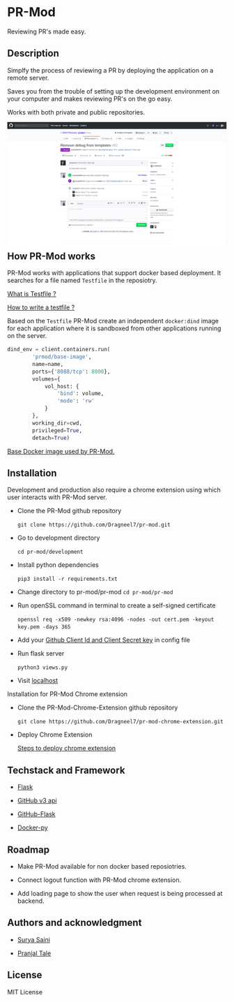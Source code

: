 # PR-Mod

Reviewing PR's made easy.

## Description

Simplfy the process of reviewing a PR by deploying the application on a remote server.

Saves you from the trouble of setting up the development environment on your computer and makes reviewing PR's on the go easy.

Works with both private and public repositories.

<img src="./images/pr-mod-landing.png"
     style="float: left; margin-right: 10px; margin-bottom:10px;" />


## How PR-Mod works

PR-Mod works with applications that support docker based deployment. It searches for a file named `Testfile` in the reposiotry.

[What is Testfile ?](https://github.com/Dragneel7/pr-mod/wiki/What-is-a-Testfile-%3F)

[How to write a testfile ?](https://github.com/Dragneel7/pr-mod/wiki/How-to-write-a-Testfile)

Based on the `Testfile` PR-Mod create an independent `docker:dind` image for each application where it is sandboxed from other applications running on the server.

```python
dind_env = client.containers.run(
        'prmod/base-image',
        name=name,
        ports={'8088/tcp': 8000},
        volumes={
            vol_host: {
                'bind': volume,
                'mode': 'rw'
            }
        },
        working_dir=cwd,
        privileged=True,
        detach=True)
```

[Base Docker image used by PR-Mod.](https://hub.docker.com/u/prmod)

## Installation

Development and production also require a chrome extension using which user interacts with PR-Mod server.

* Clone the PR-Mod github repository

    `git clone https://github.com/Dragneel7/pr-mod.git`

* Go to development directory
    
    `cd pr-mod/development`

* Install python dependencies
    
    `pip3 install -r requirements.txt`

* Change directory to pr-mod/pr-mod
    `cd pr-mod/pr-mod`

* Run openSSL command in terminal to create a self-signed certificate

    `openssl req -x509 -newkey rsa:4096 -nodes -out cert.pem -keyout key.pem -days 365`

* Add your [Github Client Id and Client Secret key](https://auth0.com/docs/connections/social/github) in config file

* Run flask server

    `python3 views.py`

* Visit [localhost](http://localhost:5000)

Installation for PR-Mod Chrome extension

* Clone the PR-Mod-Chrome-Extension github repository

    `git clone https://github.com/Dragneel7/pr-mod-chrome-extension.git`

* Deploy Chrome Extension

    [Steps to deploy chrome extension](https://developer.chrome.com/webstore/publish)

## Techstack and Framework

* [Flask](https://github.com/pallets/flask)

* [GitHub v3 api](https://developer.github.com/v3/)

* [GitHub-Flask](https://github.com/cenkalti/github-flask)

* [Docker-py](https://github.com/docker/docker-py)


## Roadmap

* Make PR-Mod available for non docker based reposiotries.

* Connect logout function with PR-Mod chrome extension.

* Add loading page to show the user when request is being processed at backend.

## Authors and acknowledgment

* [Surya Saini](https://github.com/Dragneel7/)

* [Pranjal Tale](https://github.com/pranjaltale16)

## License

MIT License
